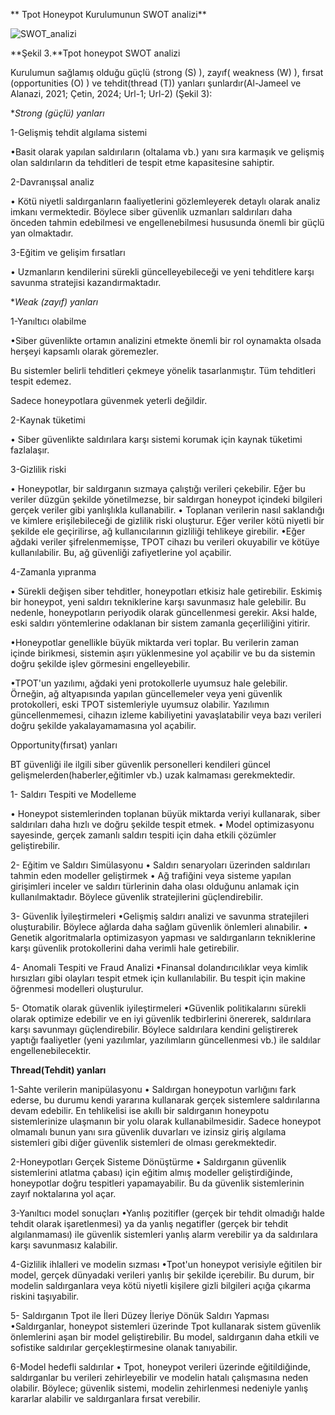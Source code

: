** Tpot Honeypot Kurulumunun SWOT analizi**

![SWOT_analizi](https://github.com/user-attachments/assets/bc7a43dd-3299-4303-bf3b-65346d4dced4)

**Şekil 3.**Tpot honeypot SWOT analizi

Kurulumun sağlamış olduğu güçlü (strong (S) ), zayıf( weakness (W) ), fırsat (opportunities (O) ) ve tehdit(thread (T)) yanları şunlardır(Al-Jameel ve Alanazi, 2021; Çetin, 2024; Url-1; Url-2) (Şekil 3):

**Strong (güçlü) yanları*

1-Gelişmiş tehdit algılama sistemi

•Basit olarak yapılan saldırıların (oltalama vb.) yanı sıra karmaşık ve gelişmiş olan saldırıların da tehditleri de tespit etme kapasitesine sahiptir.

2-Davranışsal analiz

• Kötü niyetli saldırganların faaliyetlerini gözlemleyerek detaylı olarak analiz imkanı vermektedir. 
Böylece siber güvenlik uzmanları saldırıları daha önceden tahmin edebilmesi ve engellenebilmesi hususunda önemli bir güçlü yan olmaktadır.

3-Eğitim ve gelişim fırsatları

• Uzmanların kendilerini sürekli güncelleyebileceği ve yeni tehditlere karşı savunma stratejisi kazandırmaktadır.

**Weak (zayıf) yanları*

1-Yanıltıcı olabilme

•Siber güvenlikte ortamın analizini etmekte önemli bir rol oynamakta olsada herşeyi kapsamlı olarak göremezler. 

Bu sistemler belirli tehditleri çekmeye yönelik tasarlanmıştır. Tüm tehditleri tespit edemez. 

Sadece honeypotlara güvenmek yeterli değildir.

2-Kaynak tüketimi

• Siber güvenlikte saldırılara karşı sistemi korumak için kaynak tüketimi fazlalaşır.

3-Gizlilik riski

• Honeypotlar, bir saldırganın sızmaya çalıştığı verileri çekebilir. 
Eğer bu veriler düzgün şekilde yönetilmezse, bir saldırgan honeypot içindeki bilgileri gerçek veriler gibi yanlışlıkla kullanabilir.
• Toplanan verilerin nasıl saklandığı ve kimlere erişilebileceği de gizlilik riski oluşturur. 
Eğer veriler kötü niyetli bir şekilde ele geçirilirse, ağ kullanıcılarının gizliliği tehlikeye girebilir.
•Eğer ağdaki veriler şifrelenmemişse, TPOT cihazı bu verileri okuyabilir ve kötüye kullanılabilir. Bu, ağ güvenliği zafiyetlerine yol açabilir.

4-Zamanla yıpranma

• Sürekli değişen siber tehditler, honeypotları etkisiz hale getirebilir. Eskimiş bir honeypot, yeni saldırı tekniklerine karşı savunmasız hale gelebilir.
Bu nedenle, honeypotların periyodik olarak güncellenmesi gerekir. Aksi halde, eski saldırı yöntemlerine odaklanan bir sistem zamanla geçerliliğini yitirir.

•Honeypotlar genellikle büyük miktarda veri toplar. Bu verilerin zaman içinde birikmesi, sistemin aşırı yüklenmesine yol açabilir ve bu da sistemin doğru şekilde işlev görmesini engelleyebilir.

•TPOT'un yazılımı, ağdaki yeni protokollerle uyumsuz hale gelebilir. Örneğin, ağ altyapısında yapılan güncellemeler veya yeni güvenlik protokolleri, eski TPOT sistemleriyle uyumsuz olabilir. 
Yazılımın güncellenmemesi, cihazın izleme kabiliyetini yavaşlatabilir veya bazı verileri doğru şekilde yakalayamamasına yol açabilir.

Opportunity(fırsat) yanları

BT güvenliği ile ilgili siber güvenlik personelleri kendileri güncel gelişmelerden(haberler,eğitimler vb.) uzak kalmaması gerekmektedir.

1- Saldırı Tespiti ve Modelleme

• Honeypot sistemlerinden toplanan büyük miktarda veriyi kullanarak, siber saldırıları daha hızlı ve doğru şekilde tespit etmek.
• Model optimizasyonu sayesinde, gerçek zamanlı saldırı tespiti için daha etkili çözümler geliştirebilir.

2- Eğitim ve Saldırı Simülasyonu
• Saldırı senaryoları üzerinden saldırıları tahmin eden modeller geliştirmek
• Ağ trafiğini veya sisteme yapılan girişimleri inceler ve saldırı türlerinin daha olası olduğunu anlamak için kullanılmaktadır. Böylece güvenlik stratejilerini güçlendirebilir.

3- Güvenlik İyileştirmeleri
•Gelişmiş saldırı analizi ve savunma stratejileri oluşturabilir. Böylece ağlarda daha sağlam güvenlik önlemleri alınabilir.
• Genetik algoritmalarla optimizasyon yapması ve saldırganların tekniklerine karşı güvenlik protokollerini daha verimli hale getirebilir.

4- Anomali Tespiti ve Fraud Analizi
•Finansal dolandırıcılıklar veya kimlik hırsızları gibi olayları tespit etmek için kullanılabilir. Bu tespit için makine öğrenmesi modelleri oluşturulur.

5- Otomatik olarak güvenlik iyileştirmeleri
•Güvenlik politikalarını sürekli olarak optimize edebilir ve en iyi güvenlik tedbirlerini önererek, saldırılara karşı savunmayı güçlendirebilir.
Böylece saldırılara kendini geliştirerek yaptığı faaliyetler (yeni yazılımlar, yazılımların güncellenmesi vb.) ile saldılar engellenebilecektir.

**Thread(Tehdit) yanları**

1-Sahte verilerin manipülasyonu
• Saldırgan honeypotun varlığını fark ederse, bu durumu kendi yararına kullanarak gerçek sistemlere saldırılarına devam edebilir. 
En tehlikelisi ise akıllı bir saldırganın honeypotu sistemlerinize ulaşmanın bir yolu olarak kullanabilmesidir. 
Sadece honeypot olmamalı bunun yanı sıra güvenlik duvarları ve izinsiz giriş algılama sistemleri gibi diğer güvenlik sistemleri de olması gerekmektedir.

2-Honeypotları Gerçek Sisteme Dönüştürme
• Saldırganın güvenlik sistemlerini atlatma çabası) için eğitim almış modeller geliştirdiğinde, honeypotlar doğru tespitleri yapamayabilir. 
Bu da güvenlik sistemlerinin zayıf noktalarına yol açar.

3-Yanıltıcı model sonuçları
•Yanlış pozitifler (gerçek bir tehdit olmadığı halde tehdit olarak işaretlenmesi) ya da yanlış negatifler (gerçek bir tehdit algılanmaması) ile güvenlik sistemleri yanlış alarm verebilir ya da saldırılara karşı savunmasız kalabilir.

4-Gizlilik ihlalleri ve modelin sızması
•Tpot'un honeypot verisiyle eğitilen bir model, gerçek dünyadaki verileri yanlış bir şekilde içerebilir.
Bu durum, bir modelin saldırganlara veya kötü niyetli kişilere gizli bilgileri açığa çıkarma riskini taşıyabilir.

5- Saldırganın Tpot ile İleri Düzey İleriye Dönük Saldırı Yapması
•Saldırganlar, honeypot sistemleri üzerinde Tpot kullanarak sistem güvenlik önlemlerini aşan bir model geliştirebilir. Bu model, saldırganın daha etkili ve sofistike saldırılar gerçekleştirmesine olanak tanıyabilir.

6-Model hedefli saldırılar
• Tpot, honeypot verileri üzerinde eğitildiğinde, saldırganlar bu verileri zehirleyebilir ve modelin hatalı çalışmasına neden olabilir. 
Böylece; güvenlik sistemi, modelin zehirlenmesi nedeniyle yanlış kararlar alabilir ve saldırganlara fırsat verebilir.
